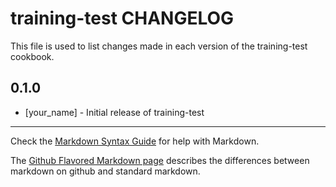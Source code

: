training-test CHANGELOG
=======================

This file is used to list changes made in each version of the training-test cookbook.

0.1.0
-----
- [your_name] - Initial release of training-test

- - -
Check the [Markdown Syntax Guide](http://daringfireball.net/projects/markdown/syntax) for help with Markdown.

The [Github Flavored Markdown page](http://github.github.com/github-flavored-markdown/) describes the differences between markdown on github and standard markdown.
